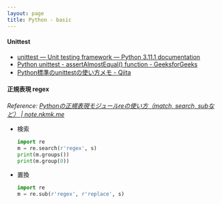 ```yaml
---
layout: page
title: Python - basic
---
```


#### Unittest
* [unittest — Unit testing framework — Python 3.11.1 documentation](https://docs.python.org/3/library/unittest.html#command-line-interface)
* [Python unittest - assertAlmostEqual() function - GeeksforGeeks](https://www.geeksforgeeks.org/python-unittest-assertalmostequal-function/)
* [Python標準のunittestの使い方メモ - Qiita](https://qiita.com/aomidro/items/3e3449fde924893f18ca)

#### 正規表現 regex
*Reference: [Pythonの正規表現モジュールreの使い方（match, search, subなど） | note.nkmk.me](https://note.nkmk.me/python-re-match-search-findall-etc/)*

* 検索
    ```python
    import re 
    m = re.search(r'regex', s)
    print(m.groups())
    print(m.group(0))
    ```
* 置換
    ```python
    import re 
    m = re.sub(r'regex', r'replace', s)
    ```

